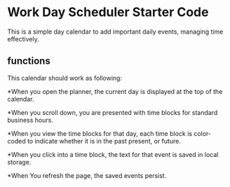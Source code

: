 # Work Day Scheduler Starter Code

This is a simple day calendar to add important daily events, managing time effectively. 

## functions

 This calendar should work as following: 

 *When you open the planner, the current day is displayed at the top of the calendar.

 *When you scroll down, you are presented with time blocks for standard business hours.

 *When you view the time blocks for that day, each time block is color-coded to indicate whether it is in the past present, or future.

 *When you click into a time block, the text for that event is saved in local storage.

 *When You refresh the page, the saved events persist.
 
